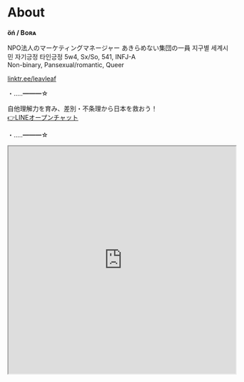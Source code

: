 # About
 
**öń / Bᴏʀᴀ**

NPO法人のマーケティングマネージャー
あきらめない集団の一員
지구별 세계시민
자기긍정 타인긍정
5w4, Sx/So, 541, INFJ-A  
Non-binary, Pansexual/romantic, Queer

[linktr.ee/leavleaf](https://linktr.ee/leavleaf)

・‥…━━━☆

自他理解力を育み、差別・不条理から日本を救おう！  
[👉LINEオープンチャット](https://line.me/ti/g2/leS3ARrSeZPvVtQRY3dFDA)

・‥…━━━☆

<iframe src="https://www.openprocessing.org/sketch/891005/embed/" width="510" height="510"></iframe>
